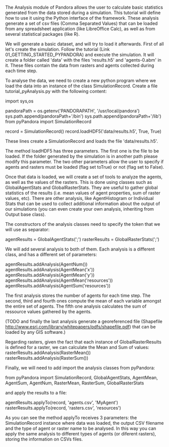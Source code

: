 
The Analysis module of Pandora allows the user to calculate basic statistics generated from the data stored during a simulation. This tutorial will define how to use it using the Python interface of the framework. These analysis generate a set of csv files (Comma Separated Values) that can be loaded from any spreadsheet application (like LibreOffice Calc), as well as from several statistical packages (like R).

We will generate a basic dataset, and will try to load it afterwards.
First of all let's create the simulation. Follow the tutorial (Link 01_GETTING_STARTED_PYPANDORA) and execute the simulation. It will create a folder called 'data' with the files 'results.h5' and 'agents-0.abm' in it. These files contain the data from rasters and agents collected during each time step.

To analyse the data, we need to create a new python program where we load the data into an instance of the class SimulationRecord. Create a file tutorial_pyAnalysis.py with the following content:

import sys,os

pandoraPath = os.getenv('PANDORAPATH', '/usr/local/pandora')
sys.path.append(pandoraPath+'/bin')
sys.path.append(pandoraPath+'/lib')
from pyPandora import SimulationRecord

record = SimulationRecord()
record.loadHDF5('data/results.h5', True, True)

These lines create a SimulationRecord and loads the file 'data/results.h5'. 


The method loadHDF5 has three parameters.  The first one is the file to be loaded. If the folder generated by the simulation is in another path please modify this parameter. The two other parameters allow the user to specify if agents and rasters must be loaded (flag set toTrue) or not (flag set to False).

Once that data is loaded, we will create a set of tools to analyze the agents, as well as the values of the rasters. This is done using classes such as GlobalAgentStats and GlobalRasterStats. They are useful to gather global statistics of the results (i.e. mean values of agent properties, sum of raster values, etc). There are other analysis, like AgentHistogram or Individual Stats that can be used to collect additional information about the output of our simulations (you can even create your own analysis, inheriting from Output base class).

The constructors of the analysis classes need to specify the token that we will use as separator:

agentResults = GlobalAgentStats(';')
rasterResults = GlobalRasterStats(';')

We will add several analysis to both of them. Each analysis is a different class, and has a different set of parameters:

agentResults.addAnalysis(AgentNum())
agentResults.addAnalysis(AgentMean('x'))
agentResults.addAnalysis(AgentMean('y'))
agentResults.addAnalysis(AgentMean('resources'))
agentResults.addAnalysis(AgentSum('resources'))

The first analysis stores the number of agents for each time step. The second, third and fourth ones compute the mean of each variable amongst the entire set of agents. The fifth one analysis calculates the sum of ressource values gathered by the agents. 

(TODO and finally the last analysis generate a georeferenced file (Shapefile http://www.esri.com/library/whitepapers/pdfs/shapefile.pdf) that can be loaded by any GIS software.)

Regarding rasters, given the fact that each instance of GlobalRasterResults is defined for a raster, we can calculate the Mean and Sum of values:
rasterResults.addAnalysis(RasterMean())
rasterResults.addAnalysis(RasterSum())

Finally, we will need to add import the analysis classes from pyPandora:

from pyPandora import SimulationRecord, GlobalAgentStats, AgentMean, AgentSum, AgentNum, RasterMean, RasterSum, GlobalRasterStats

and apply the results to a file:

agentResults.applyTo(record, 'agents.csv', 'MyAgent')
rasterResults.applyTo(record, 'rasters.csv', 'resources')

As you can see the method applyTo receives 3 parameters: the SimulationRecord instance where data was loaded, the output CSV filename and the type of agent or raster name to be analysed. In this way you can apply the same analysis to different types of agents (or diferent rasters), storing the information on CSVs files.

